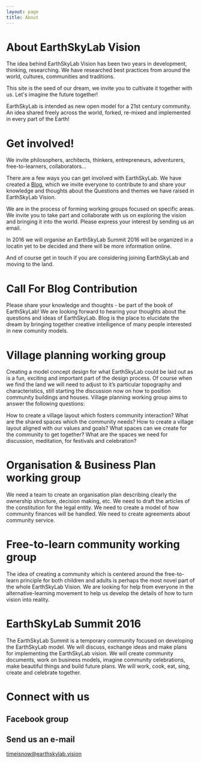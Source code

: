 ```yaml
---
layout: page
title: About
---
```


# About EarthSkyLab Vision

The idea behind EarthSkyLab Vision has been two years in development, thinking, researching. We have researched best practices from around the world, cultures, communities and traditions.

This site is the seed of our dream, we invite you to cultivate it together with us. Let's imagine the future together!

EarthSkyLab is intended as new open model for a 21st century community. An idea shared freely across the world, forked, re-mixed and implemented in every part of the Earth!

# Get involved!

We invite philosophers, architects, thinkers, entrepreneurs, adventurers, free-to-learners, collaborators... 
 
There are a few ways you can get involved with EarthSkyLab. We have created a [Blog](blog.html), which we invite everyone to contribute to and share your knowledge and thoughts about the Questions and themes we have raised in EarthSkyLab Vision. 
 
We are in the process of forming working groups focused on specific areas. We invite you to take part and collaborate with us on exploring the vision and bringing it into the world. Please express your interest by sending us an email. 

In 2016 we will organise an EarthSkyLab Summit 2016 will be organized in a locatin yet to be decided and there will be more information online.

And of course get in touch if you are considering joining EarthSkyLab and moving to the land.

# Call For Blog Contribution

Please share your knowledge and thoughts - be part of the book of EarthSkyLab! We are looking forward to hearing your thoughts about the questions and ideas of EarthSkyLab. Blog is the place to elucidate the dream by bringing together creative intelligence of many people interested in new comunity models.

# Village planning working group

Creating a model concept design for what EarthSkyLab could be laid out as is a fun, exciting and important part of the design process. Of course when we find the land we will need to adjust to it’s particular topography and characteristics, still starting the discussion now on how to position community buildings and houses. Village planning working group aims to answer the following questions:

How to create a village layout which fosters community interaction?
What are the shared spaces which the community needs? 
How to create a village layout aligned with our values and goals?
What spaces can we create for the community to get together? 
What are the spaces we need for discussion, meditation, for festivals and celebration?


# Organisation & Business Plan working group

We need a team to create an organisation plan describing clearly the ownership structure, decision making, etc. We need to draft the articles of the constitution for the legal entity. We need to create a model of how  community finances will be handled. We need to create agreements about community service. 


# Free-to-learn community working group

The idea of creating a community which is centered around the free-to-learn principle for both children and adults is perhaps the most novel part of the whole EarthSkyLab Vision. We are looking for help from everyone in the alternative-learning movement to help us develop the details of how to turn vision into reality.

# EarthSkyLab Summit 2016
The EarthSkyLab Summit is a temporary community focused on developing the EarthSkyLab model. We will discuss, exchange ideas and make plans for implementing the EarthSkyLab vision. We will create community documents, work on business models, imagine community celebrations, make beautiful things and build future plans. We will work, cook, eat, sing, create and celebrate together. 


# Connect with us

## Facebook group

## Send us an e-mail
timeisnow@earthskylab.vision

